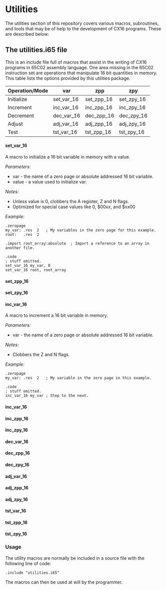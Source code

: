 # Utilities

The utilities section of this repository covers various macros, subroutines,
and tools that may be of help to the development of CX16 programs. These are
described below:

## The utilities.i65 file

This is an include file full of macros that assist in the writing of CX16
programs in 65C02 assembly language. One area missing in the 65C02 instruction
set are operations that manipulate 16 bit quantities in memory. This table
lists the options provided by this utilities package.

Operation/Mode | var        | zpp        | zpy
---------------|------------|------------|------------
Initialize     | set_var_16 | set_zpp_16 | set_zpy_16
Increment      | inc_var_16 | inc_zpp_16 | inc_zpy_16
Decrement      | dec_var_16 | dec_zpp_16 | dec_zpy_16
Adjust         | adj_var_16 | adj_zpp_16 | adj_zpy_16
Test           | tst_var_16 | tst_zpp_16 | tst_zpy_16

#### set_var_16

A macro to initialize a 16 bit variable in memory with a value.

*Parameters:*
* var - the name of a zero page or absolute addressed 16 bit variable.
* value - a value used to initialize var.

*Notes:*
* Unless value is 0, clobbers the A register, Z and N flags.
* Optimized for special case values like 0, $00xx, and $xx00

*Example:*

    .zeropage
    my_var: .res  2   ; My variables in the zero page for this example.
    root:   .res  2

    .import root_array:absolute  ; Import a reference to an array in another file.

    .code
    ; stuff omitted.
    set_var_16 my_var, 0
    set_var_16 root, root_array

#### set_zpp_16


#### set_zpy_16


#### inc_var_16

A macro to increment a 16 bit variable in memory.

*Parameters:*
* var - the name of a zero page or absolute addressed 16 bit variable.

*Notes:*
* Clobbers the Z and N flags.

*Example:*

    .zeropage
    my_var: .res  2   ; My variable in the zero page in this example.

    .code
    ; stuff omitted.
    inc_var_16 my_var ; Step to the next.

#### inc_var_16


#### inc_zpp_16


#### inc_zpy_16


#### dec_var_16


#### dec_zpp_16


#### dec_zpy_16


#### adj_var_16


#### adj_zpp_16


#### adj_zpy_16


#### tst_var_16


#### tst_zpp_16


#### tst_zpy_16


### Usage

The utility macros are normally be included in a source file with the following
line of code:

    .include "utilities.i65"

The macros can then be used at will by the programmer.
